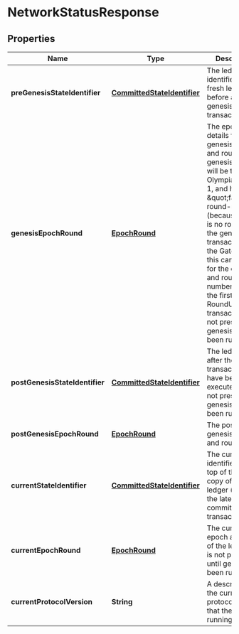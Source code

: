 

# NetworkStatusResponse


## Properties

| Name | Type | Description | Notes |
|------------ | ------------- | ------------- | -------------|
|**preGenesisStateIdentifier** | [**CommittedStateIdentifier**](CommittedStateIdentifier.md) | The ledger state identifier of a fresh ledger before any genesis transactions.  |  |
|**genesisEpochRound** | [**EpochRound**](EpochRound.md) | The epoch details for the genesis epoch and round. The genesis epoch will be the last Olympia epoch + 1, and have a \&quot;fake\&quot; round-number 1 (because there is no round for the genesis transaction). In the Gateway, this can be used for the epoch and round number before the first RoundUpdate transaction. It is not present until genesis has been run.  |  [optional] |
|**postGenesisStateIdentifier** | [**CommittedStateIdentifier**](CommittedStateIdentifier.md) | The ledger state after the genesis transactions have been executed. It is not present until genesis has been run.  |  [optional] |
|**postGenesisEpochRound** | [**EpochRound**](EpochRound.md) | The post-genesis epoch and round.  |  [optional] |
|**currentStateIdentifier** | [**CommittedStateIdentifier**](CommittedStateIdentifier.md) | The current state identifier at the top of the node&#39;s copy of the ledger (i.e. as of the latest committed transaction).  |  |
|**currentEpochRound** | [**EpochRound**](EpochRound.md) | The current epoch and round of the ledger. It is not present until genesis has been run.  |  [optional] |
|**currentProtocolVersion** | **String** | A descriptor for the current protocol version that the node is running.  |  |



